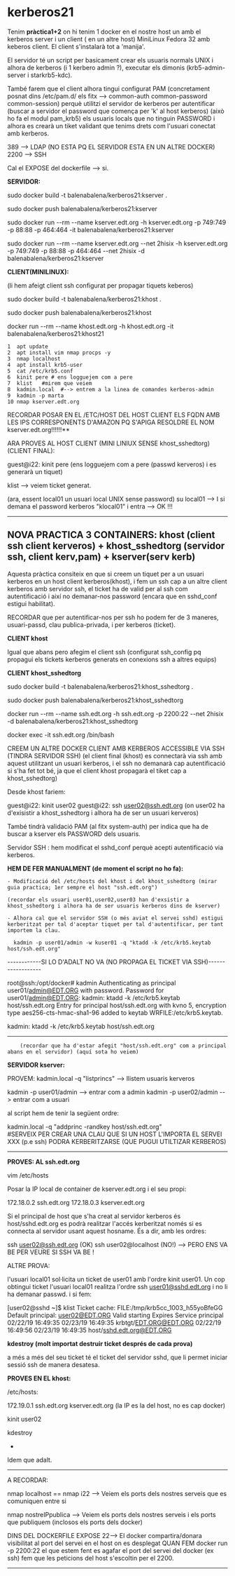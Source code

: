 # kerberos21

Tenim **pràctica1+2** on hi tenim 1 docker en el nostre host un amb el kerberos server i un client ( en un altre host) MiniLinux Fedora 32 amb keberos client. El client s'instalarà tot a 'manija'.  

El servidor té un script per basicament crear els usuaris normals UNIX i alhora de kerberos (i 1 kerbero admin ?), executar els dimonis (krb5-admin-server i starkrb5-kdc).   

També farem que el client alhora tingui configurat PAM (concretament posnat dins /etc/pam.d/ els fitx --> common-auth  common-password  common-session)
perquè utilitzi el servidor de kerberos per autentificar (buscar a servidor el password que comença per 'k' al host kerberos) (això ho fa el modul pam_krb5) els usuaris locals que no tinguin PASSWORD i alhora es crearà un tiket validant que tenims drets com l'usuari conectat amb kerberos. 
 
389 --> LDAP (NO ESTA PQ EL SERVIDOR ESTA EN UN ALTRE DOCKER)
2200 --> SSH

 
Cal el EXPOSE del dockerfile --> si. 
  
**SERVIDOR:**    

sudo docker build -t balenabalena/kerberos21:kserver .  

sudo docker push balenabalena/kerberos21:kserver  

sudo docker run --rm --name kserver.edt.org -h kserver.edt.org -p 749:749 -p 88:88 -p 464:464 -it balenabalena/kerberos21:kserver  
 
sudo docker run --rm --name kserver.edt.org --net 2hisix -h kserver.edt.org -p 749:749 -p 88:88 -p 464:464 --net 2hisix -d balenabalena/kerberos21:kserver  


**CLIENT(MINILINUX):**  

 (li hem afeigt client ssh configurat per propagar tiquets keberos)
  
 sudo docker build -t balenabalena/kerberos21:khost . 
 
 sudo docker push balenabalena/kerberos21:khost

 docker run --rm --name khost.edt.org -h khost.edt.org -it balenabalena/kerberos21:khost21  

    1  apt update
    2  apt install vim nmap procps -y
    3  nmap localhost
    4  apt install krb5-user
    5  cat /etc/krb5.conf
    6  kinit pere # ens logguejem com a pere
    7  klist   #mirem que veiem
    8  kadmin.local  #--> entrem a la linea de comandes kerberos-admin
    9  kadmin -p marta
    10 nmap kserver.edt.org


RECORDAR POSAR EN EL /ETC/HOST DEL HOST CLIENT ELS FQDN AMB LES IPS CORRESPONENTS D'AMAZON PQ S'APIGA RESOLDRE EL NOM kserver.edt.org!!!!!!**  


ARA PROVES AL HOST CLIENT (MINI LINIUX SENSE khost_sshedtorg) (CLIENT FINAL):

guest@i22: kinit pere    (ens logguejem com a pere (passwd kerveros) i es generarà un tiquet)

klist --> veiem ticket generat.

(ara, essent local01 un usuari local UNIX sense password)
su local01 --> I si demana el password kerberos "klocal01" i entra --> OK !!!

---------------------------------------------------------------------------------------------------------------------------------------------
**NOVA PRACTICA 3 CONTAINERS: khost (client ssh client kerveros) + khost_sshedtorg (servidor ssh, client kerv,pam) + kserver(serv kerb)**  
---------------------------------------------------------------------------------------------------------------------------------------------

Aquesta pràctica consiteix en que si creem un tiquet per a un usuari kerberos en un host client kerberos(khost), i fem un ssh cap  a un altre client kerberos amb servidor ssh, el ticket ha de valid per al ssh com autentificació i així no demanar-nos password (encara que en sshd_conf estigui habilitat).

RECORDAR que per autentificar-nos per ssh ho podem fer de 3 maneres, usuari-passd, clau publica-privada, i per kerberos (ticket). 

**CLIENT khost**

Igual que abans pero afegim el client ssh (configurat ssh_config pq propagui els tickets kerberos generats en conexions ssh a altres equips)


**CLIENT khost_sshedtorg**

 sudo docker build -t balenabalena/kerberos21:khost_sshedtorg . 
 
 sudo docker push balenabalena/kerberos21:khost_sshedtorg

 docker run --rm --name ssh.edt.org -h ssh.edt.org -p 2200:22 --net 2hisix -d balenabalena/kerberos21:khost_sshedtorg

 docker exec -it ssh.edt.org /bin/bash
 
CREEM UN ALTRE DOCKER CLIENT AMB KERBEROS ACCESSIBLE VIA SSH (TINDRA SERVIDOR SSH)
(el client final (khost) es connectarà via ssh amb aquest utilitzant un usuari kerberos, i el ssh no demanarà cap autentificació si s'ha fet tot bé, ja que el client khost propagarà el tiket cap a khost_sshedtorg)
      
Desde khost fariem:

   guest@i22: kinit user02 
   guest@i22: ssh user02@ssh.edt.org     (on user02 ha d'exisistir a khost_sshedtorg i alhora ha de ser un usuari kerveros)
	

També tindrà validació PAM (al fitx system-auth) per indica que ha de buscar a kserver els PASSWORD dels usuaris.

Servidor SSH : hem modificat el sshd_conf perquè acepti autentificació via kerberos.

**HEM DE FER MANUALMENT (de moment el script no ho fa):**

	- Modificació del /etc/hosts del khost i del khost_sshedtorg (mirar guia practica; 1er sempre el host "ssh.edt.org")
 
	(recordar els usuari user01,user02,user03 han d'exsistir a khost_sshedtorg i alhora ha de ser usuaris kerberos dins de kserver)

	- Alhora cal que el servidor SSH (o més aviat el servei sshd) estigui kerberitzat per tal d'aceptar tiquet per tal d'autentificar, per tant importem la clau.
      
      kadmin -p user01/admin -w kuser01 -q "ktadd -k /etc/krb5.keytab  host/ssh.edt.org"
      
------------SI LO D'ADALT NO VA (NO PROPAGA EL TICKET VIA SSH)------------------

root@ssh:/opt/docker# kadmin
Authenticating as principal user01/admin@EDT.ORG with password.
Password for user01/admin@EDT.ORG: 
kadmin:  ktadd -k /etc/krb5.keytab  host/ssh.edt.org
Entry for principal host/ssh.edt.org with kvno 5, encryption type aes256-cts-hmac-sha1-96 added to keytab WRFILE:/etc/krb5.keytab.

kadmin: ktadd -k /etc/krb5.keytab  host/ssh.edt.org

---------------------------------------------------------------------

	    (recordar que ha d'estar afegit "host/ssh.edt.org" com a principal abans en el servidor) (aquí sota ho veiem)

**SERVIDOR kserver:**

PROVEM:
kadmin.local -q "listprincs" --> llistem usuaris kerveros

kadmin -p user01/admin --> entrar com a admin
kadmin -p user02/admin --> entrar com a usuari

al script hem de tenir la següent ordre:

kadmin.local -q "addprinc -randkey host/ssh.edt.org"   
 #SERVEIX PER CREAR UNA CLAU QUE SI UN HOST L'IMPORTA EL SERVEI XXX (p.e ssh) PODRA  KERBERITZARSE (QUE PUGUI UTILTIZAR KERBEROS)

----------------------------------------------------------------------
**PROVES: AL ssh.edt.org**

vim /etc/hosts

Posar la IP local de container de kserver.edt.org i el seu propi:

172.18.0.2 ssh.edt.org
172.18.0.3  kserver.edt.org

Si el principal de host que s'ha creat al servidor kerberos és host/sshd.edt.org es podrà realitzar l'accés kerberitzat només si es connecta al servidor usant aquest hosname. És a dir, amb les ordres:

ssh user02@ssh.edt.org  (OK) 
ssh user02@localhost     (NO!) --> PERO ENS VA BE PER VEURE SI SSH VA BE !

ALTRE PROVA:

l'usuari local01 sol·licita un ticket de user01 amb l'ordre kinit user01.
Un cop obtingui ticket l'usuari local01 realitza l'ordre ssh user01@sshd.edt.org i no li ha demanar passwd.
i
si fem:

[user02@sshd ~]$ klist 
Ticket cache: FILE:/tmp/krb5cc_1003_h55yoBfeGG
Default principal: user02@EDT.ORG
Valid starting     Expires            Service principal
02/22/19 16:49:35  02/23/19 16:49:35  krbtgt/EDT.ORG@EDT.ORG
02/22/19 16:49:56  02/23/19 16:49:35  host/sshd.edt.org@EDT.ORG

**kdestroy (molt importat destruir ticket després de cada prova)**

 a més a més del seu ticket té el ticket del servidor sshd, que li permet iniciar sessió ssh de manera desatesa.


**PROVES EN EL khost:**

/etc/hosts:

172.19.0.1 ssh.edt.org kserver.edt.org
(la IP es la del host, no es cap docker)

kinit user02

kdestroy



+

Idem que adalt.


-------- ------------------------ - - -- - -- - - - - -- - - - - -- - - -

A RECORDAR:

nmap localhost  == nmap i22 --> Veiem els ports dels nostres serveis que es comuniquen entre si

nmap nostreIPpublica --> Veiem els ports dels nostres serveis i els ports que publiquem (inclosos els ports dels docker)

DINS DEL DOCKERFILE EXPOSE 22--> El docker compartira/donara visibilitat al port del servei en el host on es desplegat
QUAN FEM docker run -p 2200:22 el que estem fent es agafar el port del servei del docker (ex ssh) fem que les peticions del host s'escoltin per el 2200.
 -- - - - - - -- 


 
